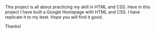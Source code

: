 This project is all about practicing my skill in HTML and CSS.
Here in this project I have built a Google Homepage with HTML and CSS. 
I have replicate it to my best. Hope you will find it good.

Thanks!
